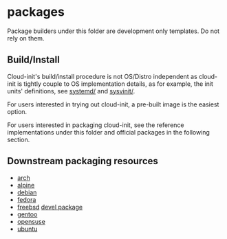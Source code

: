 # packages

Package builders under this folder are development only templates. Do not rely on them.

## Build/Install

Cloud-init's build/install procedure is not OS/Distro independent as cloud-init
is tightly couple to OS implementation details, as for example,
the init units' definitions, see [systemd/](systemd/) and [sysvinit/](sysvinit/).

For users interested in trying out cloud-init, a pre-built image is the easiest option.

For users interested in packaging cloud-init, see the reference implementations under this folder
and official packages in the following section.

## Downstream packaging resources

* [arch](https://archlinux.org/packages/community/any/cloud-init/)
* [alpine](https://pkgs.alpinelinux.org/packages?name=cloud-init)
* [debian](https://packages.debian.org/sid/cloud-init)
* [fedora](https://src.fedoraproject.org/rpms/cloud-init)
* [freebsd](https://www.freshports.org/net/cloud-init/) [devel package](https://www.freshports.org/net/cloud-init-devel)
* [gentoo](https://packages.gentoo.org/packages/app-emulation/cloud-init)
* [opensuse](https://build.opensuse.org/package/show/Cloud:Tools/cloud-init)
* [ubuntu](https://launchpad.net/cloud-init)

